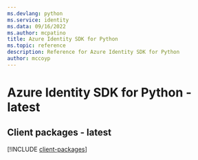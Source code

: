 ```yaml
---
ms.devlang: python
ms.service: identity
ms.data: 09/16/2022
ms.author: mcpatino
title: Azure Identity SDK for Python
ms.topic: reference
description: Reference for Azure Identity SDK for Python
author: mccoyp
---
```

# Azure Identity SDK for Python - latest

## Client packages - latest
[!INCLUDE [client-packages](identity-client-index.md)]